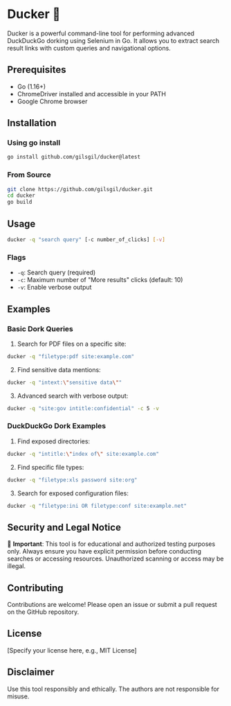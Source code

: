 # Ducker 🦆

Ducker is a powerful command-line tool for performing advanced DuckDuckGo dorking using Selenium in Go. It allows you to extract search result links with custom queries and navigational options.

## Prerequisites

- Go (1.16+)
- ChromeDriver installed and accessible in your PATH
- Google Chrome browser

## Installation

### Using go install

```bash
go install github.com/gilsgil/ducker@latest
```

### From Source

```bash
git clone https://github.com/gilsgil/ducker.git
cd ducker
go build
```

## Usage

```bash
ducker -q "search query" [-c number_of_clicks] [-v]
```

### Flags

- `-q`: Search query (required)
- `-c`: Maximum number of "More results" clicks (default: 10)
- `-v`: Enable verbose output

## Examples

### Basic Dork Queries

1. Search for PDF files on a specific site:
```bash
ducker -q "filetype:pdf site:example.com"
```

2. Find sensitive data mentions:
```bash
ducker -q "intext:\"sensitive data\""
```

3. Advanced search with verbose output:
```bash
ducker -q "site:gov intitle:confidential" -c 5 -v
```

### DuckDuckGo Dork Examples

1. Find exposed directories:
```bash
ducker -q "intitle:\"index of\" site:example.com"
```

2. Find specific file types:
```bash
ducker -q "filetype:xls password site:org"
```

3. Search for exposed configuration files:
```bash
ducker -q "filetype:ini OR filetype:conf site:example.net"
```

## Security and Legal Notice

🚨 **Important**: This tool is for educational and authorized testing purposes only. Always ensure you have explicit permission before conducting searches or accessing resources. Unauthorized scanning or access may be illegal.

## Contributing

Contributions are welcome! Please open an issue or submit a pull request on the GitHub repository.

## License

[Specify your license here, e.g., MIT License]

## Disclaimer

Use this tool responsibly and ethically. The authors are not responsible for misuse.
